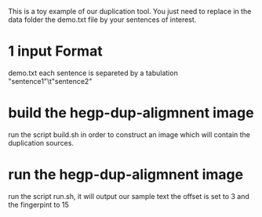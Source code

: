 This is a toy example of our duplication tool. You just need to replace in the data folder the demo.txt file by your sentences of interest.

# 1 input Format

demo.txt
each sentence is separeted by a tabulation
"sentence1"\t"sentence2"

# build the hegp-dup-aligmnent image

run the script build.sh in order to construct an image which will contain the duplication sources.

# run the  hegp-dup-aligmnent image

run the script run.sh, it will output our sample text 
the offset is set to 3 and the fingerpint to 15
